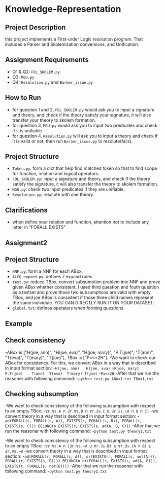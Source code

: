 # Knowledge-Representation

## Project Description
this project implements a First-order Logic resolution program. That includes a Parser and Skolemization conversions, and Unification.

## Assignment Requirements
- Q1 & Q2: `FOL_SKOLEM.py`
- Q3: `MGU.py`
- Q4: `Resolution.py` and `Barber_issue.py`

## How to Run
- for question 1 and 2, `FOL_SKOLEM.py` would ask you to input a signature and theory, and check if the theory satisfy your signature, it will also transfer your theory to skolem formation.
- for question 3, `MGU.py` would ask you to input two predicates and check if it is unifiable.
- for question 4, `Resolution.py` will ask you to input a theory and check if it is valid or not, then run `Barber_issue.py` to resolute(fails).


## Project Structure
- `Token.py`: form a dict that help find matched token so that to find scope for function, relation and logical operators.
- `FOL_SKOLEM.py`: input a signature and theory, and check if the theory satisfy the signature, it will also transfer the theory to skolem formation.
- `MGU.py`: check two input predicates if they are unifiable.
- `Resolution.py`: resolute with one theory.

## Clarifications
- when define your relation and function, attention not to include any letter in "FORALL EXISTS"

## Assignment2
## Project Structure
- `NNF.py`: form a NNF for each ABox.
- `ALCQ_expand.py`: defines 7 expand rules
- `test.py`: reduce TBox, convert subsumption problem into NNF and prove given ABox whether consistent. I used third question and fouth question as a testset and prove those two subsumptions are valid with empty TBox, and joe ABox is consistent if those three child names represent the same individule. YOU CAN DIRECTLY RUN IT ON YOUR DATASET.
- `global.txt`: defines operaters when forming questions.

## Example
## Check consistency
-ABox is ["H(joe, ann)", "H(joe, eva)", "H(joe, mary)", "P.T(joe)", "T(ann)", "T(eva)", "T(mary)", "T(joe)"], TBox is ["P≡<=2H"].
-We want to check our ABox for consistency. For this, we convert ABox in a way that is described in input format section:
-`H(joe, ann)	H(joe, eva)	H(joe, mary)	P.T(joe)	T(ann)	T(eva)	T(mary)	T(joe)`
-`P≡<=2H`
-After that we run the reasoner with following command:
-`python test.py ABox1.txt TBox1.txt`

## Checking subsumption
-We want to check consistency of the following subsumption with respect to an empty TBox:
-`∀r.∀s.A ⊓ ∃r.∀s.B ⊓ ∀r.∃s.C ⊑ ∃r.∃s.(A ⊓ B ⊓ C)`
-we convert theory in a way that is described in input format section:
-`ad(FORALL(r, FORALL(s, A)), EXISTS(r, FORALL(s, B)), FORALL(r, EXISTS(s, C))) BELONGto EXISTS(r, EXISTS(s, ad(A, B, C)))`
-After that we run the reasoner with following command:
-`python test.py theory1.txt`

-We want to check consistency of the following subsumption with respect to an empty TBox:
-`∀r.∀s.A ⊓ (∃r.∀s.¬A ⊔ ∀r.∃s.B) ⊑ ∀r.∃s.(A ⊓ B) ⊔ ∃r.∀s.¬B`
-we convert theory in a way that is described in input format section:
-`ad(FORALL(r, FORALL(s, A)), or(EXISTS(r, FORALL(s, not(A))), FORALL(r, EXISTS(s, B)))) BELONGto or(FORALL(r, EXISTS(s, ad(A, B))), EXISTS(r, FORALL(s, not(B))))`
-After that we run the reasoner with following command:
-`python test.py theory2.txt`
